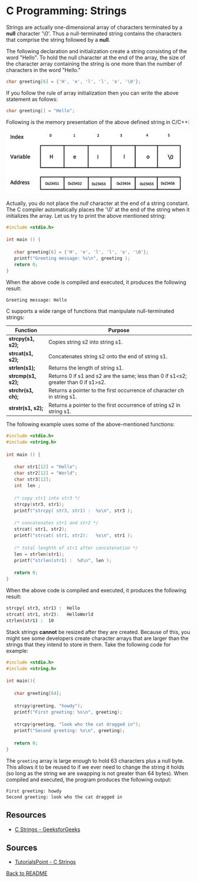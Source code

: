 # C Programming: Strings

Strings are actually one-dimensional array of characters terminated by a **null** character '\0'. Thus a null-terminated string contains the characters that comprise the string followed by a **null**.

The following declaration and initialization create a string consisting of the word "Hello". To hold the null character at the end of the array, the size of the character array containing the string is one more than the number of characters in the word "Hello."

```c
char greeting[6] = {'H', 'e', 'l', 'l', 'o', '\0'};
```

If you follow the rule of array initialization then you can write the above statement as follows:

```c
char greeting[] = "Hello";
```

Following is the memory presentation of the above defined string in C/C++:

![String Presentation in C/C++](../images/string_representation.jpg)

Actually, you do not place the _null_ character at the end of a string constant. The C compiler automatically places the '\0' at the end of the string when it initializes the array. Let us try to print the above mentioned string:

```c
#include <stdio.h>

int main () {

   char greeting[6] = {'H', 'e', 'l', 'l', 'o', '\0'};
   printf("Greeting message: %s\n", greeting );
   return 0;
}
```

When the above code is compiled and executed, it produces the following result:

```
Greeting message: Hello
```

C supports a wide range of functions that manipulate null-terminated strings:

Function | Purpose
-------- | --------
**strcpy(s1, s2);** | Copies string s2 into string s1.
**strcat(s1, s2);** | Concatenates string s2 onto the end of string s1.
**strlen(s1);** | Returns the length of string s1.
**strcmp(s1, s2);** | Returns 0 if s1 and s2 are the same; less than 0 if s1<s2; greater than 0 if s1>s2.
**strchr(s1, ch);** | Returns a pointer to the first occurrence of character ch in string s1.
**strstr(s1, s2);** | Returns a pointer to the first occurrence of string s2 in string s1.

The following example uses some of the above-mentioned functions:

```c
#include <stdio.h>
#include <string.h>

int main () {

   char str1[12] = "Hello";
   char str2[12] = "World";
   char str3[12];
   int  len ;

   /* copy str1 into str3 */
   strcpy(str3, str1);
   printf("strcpy( str3, str1) :  %s\n", str3 );

   /* concatenates str1 and str2 */
   strcat( str1, str2);
   printf("strcat( str1, str2):   %s\n", str1 );

   /* total lenghth of str1 after concatenation */
   len = strlen(str1);
   printf("strlen(str1) :  %d\n", len );

   return 0;
}
```

When the above code is compiled and executed, it produces the following result:

```bash
strcpy( str3, str1) :  Hello
strcat( str1, str2):   HelloWorld
strlen(str1) :  10
```

Stack strings **cannot** be resized after they are created. Because of this, you might see some developers create character arrays that are larger than the strings that they intend to store in them. Take the following code for example:

```c
#include <stdio.h>
#include <string.h>

int main(){

   char greeting[64];

   strcpy(greeting, "howdy");
   printf("First greeting: %s\n", greeting);

   strcpy(greeting, "look who the cat dragged in");
   printf("Second greeting: %s\n", greeting);

   return 0;
}
```

The `greeting` array is large enough to hold 63 characters plus a null byte. This allows it to be reused to if we ever need to change the string it holds (so long as the string we are swapping is not greater than 64 bytes). When compiled and executed, the program produces the following output:

```
First greeting: howdy
Second greeting: look who the cat dragged in
```

## Resources

- [C Strings - GeeksforGeeks](https://www.geeksforgeeks.org/strings-in-c)

## Sources

- [TutorialsPoint - C Strings](https://www.tutorialspoint.com/cprogramming/c_strings.htm)

[Back to README](README.md)